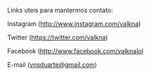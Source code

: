 Links uteis para mantermos contato:

Instagram (http://www.instagram.com/valkna)

Twitter (https://twitter.com/valkna)

Facebook (http://www.facebook.com/valknalol

E-mail (vnsduarte@gmail.com)

